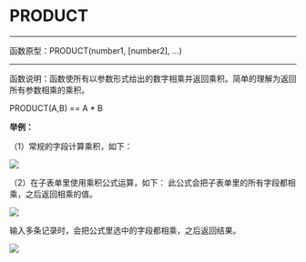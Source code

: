 # PRODUCT
*****
函数原型：PRODUCT(number1, [number2], ...)
*****
函数说明：函数使所有以参数形式给出的数字相乘并返回乘积。简单的理解为返回所有参数相乘的乘积。

PRODUCT(A,B) == A * B

**举例：**

（1）常规的字段计算乘积，如下：

![](../img/6-3-4-16i1.png)

（2）在子表单里使用乘积公式运算，如下：
此公式会把子表单里的所有字段都相乘，之后返回相乘的值。

![](../img/6-3-4-16i2.png)

输入多条记录时，会把公式里选中的字段都相乘，之后返回结果。

![](../img/6-3-4-16i3.png)

